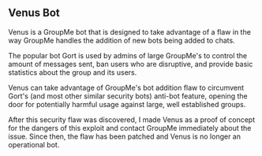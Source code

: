 ## Venus Bot

Venus is a GroupMe bot that is designed to take advantage of a flaw in the way GroupMe handles the addition of new bots being added to chats. 

The popular bot Gort is used by admins of large GroupMe's to control the amount of messages sent, ban users who are disruptive, and provide basic statistics about the group and its users.

Venus can take advantage of GroupMe's bot addition flaw to circumvent Gort's (and most other similar security bots) anti-bot feature, opening the door for potentially harmful usage against large, well established groups.

After this security flaw was discovered, I made Venus as a proof of concept for the dangers of this exploit and contact GroupMe immediately about the issue. Since then, the flaw has been patched and Venus is no longer an operational bot. 
